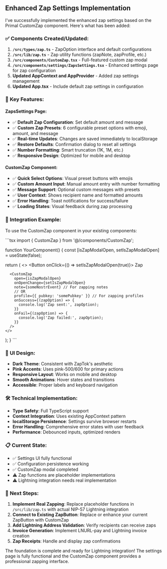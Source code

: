 ## Enhanced Zap Settings Implementation

I've successfully implemented the enhanced zap settings based on the Primal CustomZap component. Here's what has been added:

### ✅ **Components Created/Updated:**

1. **`/src/types/zap.ts`** - ZapOption interface and default configurations
2. **`/src/lib/zap.ts`** - Zap utility functions (zapNote, zapProfile, etc.)
3. **`/src/components/CustomZap.tsx`** - Full-featured custom zap modal
4. **`/src/components/settings/ZapsSettings.tsx`** - Enhanced settings page for zap configuration
5. **Updated AppContext and AppProvider** - Added zap settings management
6. **Updated App.tsx** - Include default zap settings in configuration

### 🎯 **Key Features:**

#### **ZapsSettings Page:**
- ✅ **Default Zap Configuration**: Set default amount and message
- ✅ **Custom Zap Presets**: 6 configurable preset options with emoji, amount, and message
- ✅ **Real-time Updates**: Changes are saved immediately to localStorage
- ✅ **Restore Defaults**: Confirmation dialog to reset all settings
- ✅ **Number Formatting**: Smart truncation (1K, 1M, etc.)
- ✅ **Responsive Design**: Optimized for mobile and desktop

#### **CustomZap Component:**
- ✅ **Quick Select Options**: Visual preset buttons with emojis
- ✅ **Custom Amount Input**: Manual amount entry with number formatting
- ✅ **Message Support**: Optional custom messages with presets
- ✅ **User Context**: Shows recipient name and formatted amounts
- ✅ **Error Handling**: Toast notifications for success/failure
- ✅ **Loading States**: Visual feedback during zap processing

### 🔧 **Integration Example:**

To use the CustomZap component in your existing components:

\`\`\`tsx
import { CustomZap } from '@/components/CustomZap';

function YourComponent() {
  const [isZapModalOpen, setIsZapModalOpen] = useState(false);
  
  return (
    <>
      <Button onClick={() => setIsZapModalOpen(true)}>
        Zap
      </Button>
      
      <CustomZap
        open={isZapModalOpen}
        onOpenChange={setIsZapModalOpen}
        note={someNostrEvent} // For zapping notes
        // OR
        profile={{ pubkey: 'somePubkey' }} // For zapping profiles
        onSuccess={(zapOption) => {
          console.log('Zap sent:', zapOption);
        }}
        onFail={(zapOption) => {
          console.log('Zap failed:', zapOption);
        }}
      />
    </>
  );
}
\`\`\`

### 🎨 **UI Design:**
- **Dark Theme**: Consistent with ZapTok's aesthetic
- **Pink Accents**: Uses pink-500/600 for primary actions
- **Responsive Layout**: Works on mobile and desktop
- **Smooth Animations**: Hover states and transitions
- **Accessible**: Proper labels and keyboard navigation

### 🛠 **Technical Implementation:**
- **Type Safety**: Full TypeScript support
- **Context Integration**: Uses existing AppContext pattern
- **localStorage Persistence**: Settings survive browser restarts
- **Error Handling**: Comprehensive error states with user feedback
- **Performance**: Debounced inputs, optimized renders

### 📋 **Current State:**
- ✅ Settings UI fully functional
- ✅ Configuration persistence working
- ✅ CustomZap modal completed
- ⚠️ Zap functions are placeholder implementations
- ⚠️ Lightning integration needs real implementation

### 🔄 **Next Steps:**
1. **Implement Real Zapping**: Replace placeholder functions in `/src/lib/zap.ts` with actual NIP-57 Lightning integration
2. **Connect to Existing ZapButton**: Replace or enhance your current ZapButton with CustomZap
3. **Add Lightning Address Validation**: Verify recipients can receive zaps
4. **Invoice Generation**: Implement LNURL-pay and Lightning invoice creation
5. **Zap Receipts**: Handle and display zap confirmations

The foundation is complete and ready for Lightning integration! The settings page is fully functional and the CustomZap component provides a professional zapping interface.
